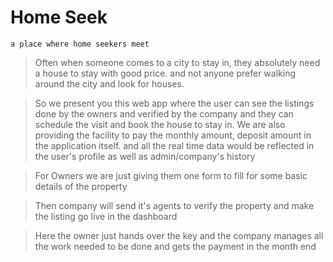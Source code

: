 # Home Seek
    a place where home seekers meet 

> Often when someone comes to a city to stay in, they absolutely need a house to stay with good price.
and not anyone prefer walking around the city and look for houses.

> So we present you this web app where the user can see the listings done by the owners and verified by
the company and they can schedule the visit and book the house to stay in.
>We are also providing the facility to pay the monthly amount, deposit amount in the application itself.
and all the real time data would be reflected in the user's profile as well as admin/company's history

> For Owners we are just giving them one form to fill for some basic details of the property

>Then company will send it's agents to verify the property and make the listing go live in the dashboard

> Here the owner just hands over the key and the company manages all the work needed to be done and gets the payment in the month end
